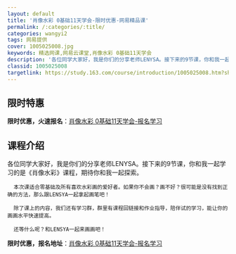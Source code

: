 ```yaml
---
layout: default
title: '肖像水彩 0基础11天学会-限时优惠-网易精品课'
permalink: /:categories/:title/
categories: wangyi2
tags: 网易提供
cover: 1005025008.jpg
keywords: 精选网课,网易云课堂,肖像水彩 0基础11天学会
description: '各位同学大家好，我是你们的分享老师LENYSA。接下来的9节课，你和我一起学习的是《肖像水彩》课程，期待你和我一起探索。'
classid: 1005025008
targetlink: https://study.163.com/course/introduction/1005025008.htm?share=1&shareId=1025206652&utm_campaign=share&utm_medium=iphoneShare&utm_source=&utm_u=1025206652
---
```


## 限时特惠

**限时优惠，火速报名**：[肖像水彩 0基础11天学会-报名学习](https://study.163.com/course/introduction/1005025008.htm?share=1&shareId=1025206652&utm_campaign=share&utm_medium=iphoneShare&utm_source=&utm_u=1025206652)

## 课程介绍

各位同学大家好，我是你们的分享老师LENYSA。接下来的9节课，你和我一起学习的是《肖像水彩》课程，期待你和我一起探索。

      本次课适合零基础及所有喜欢水彩画的爱好者。如果你不会画？画不好？很可能是没有找到正确的方法，那么跟LENSYA一起拿起画笔吧！

      除了课上的内容，我们还有学习群，群里有课程回链接和作业指导，陪伴试的学习，能让你的画画水平快速提高。

      还等什么呢？和LENSYA一起来画画吧！

**限时优惠，报名地址**：[肖像水彩 0基础11天学会-报名学习](https://study.163.com/course/introduction/1005025008.htm?share=1&shareId=1025206652&utm_campaign=share&utm_medium=iphoneShare&utm_source=&utm_u=1025206652)

